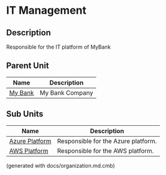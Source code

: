 # IT Management
## Description
Responsible for the IT platform of MyBank


## Parent Unit
| Name | Description |
|---|---|
| [My Bank](../../mybank/organization/my-bank-organization.md) | My Bank Company |

## Sub Units
| Name | Description |
|---|---|
| [Azure Platform](../../mybank/it-management/azure-unit.md) | Responsible for the Azure platform. |
| [AWS Platform](../../mybank/it-management/aws-unit.md) | Responsible for the AWS platform. |


(generated with docs/organization.md.cmb)
